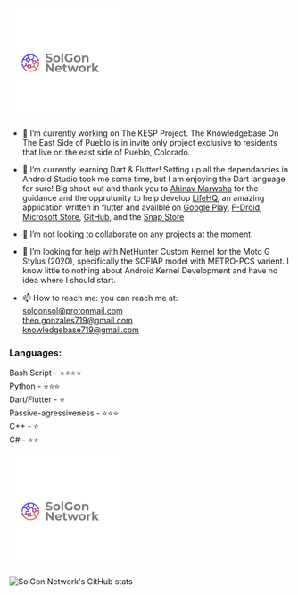 ![SolGon Network](https://github.com/solgon-network/The-KESP-Project/blob/main/solgonnetworklogo.png)


- 🔭 I’m currently working on The KESP Project. The Knowledgebase On The East Side of Pueblo is in invite only project exclusive to residents that live on the east side of Pueblo, Colorado.


- 🌱 I’m currently learning Dart & Flutter! Setting up all the dependancies in Android Studio took me some time, but I am enjoying the Dart language for sure! Big shout out and thank you to [Ahinav Marwaha](https://github.com/abhinavmarwaha) for the guidance and the opprutunity to help develop [LifeHQ](https://github.com/abhinavmarwaha/LifeHQ), an amazing application written in flutter and availble on [Google Play](https://play.google.com/store/apps/details?id=com.abhinavmarwaha.lifehq), [F-Droid](https://f-droid.org/en/packages/com.abhinavmarwaha.lifehq/), [Microsoft Store](https://github.com/abhinavmarwaha/LifeHQ/releases/download/v0.7.0/lifehq.msix), [GitHub](https://github.com/abhinavmarwaha/lifehq/releases/latest), and the [Snap Store](https://snapcraft.io/lifehq)


- 👯 I’m not looking to collaborate on any projects at the moment.

 
- 🤔 I’m looking for help with NetHunter Custom Kernel for the Moto G Stylus (2020), specifically the SOFIAP model with METRO-PCS varient. I know little to nothing about Android Kernel Development and have no idea where I should start.


- 📫 How to reach me: you can reach me at:<br>
<solgonsol@protonmail.com><br>
<theo.gonzales719@gmail.com><br>
<knowledgebase719@gmail.com><br>


### **Languages:** 

Bash Script - ⭐⭐⭐⭐<br>
Python - ⭐⭐⭐<br>
Dart/Flutter - ⭐<br>
Passive-agressiveness - ⭐⭐⭐<br>
C++ - ⭐<br>
C# - ⭐⭐<br>

![SolGon Network](https://github.com/solgon-network/The-KESP-Project/blob/main/solgonnetworklogo.png)


![SolGon Network's GitHub stats](https://github-readme-stats.vercel.app/api?username=solgon-network&show_icons=true&theme=dark)

